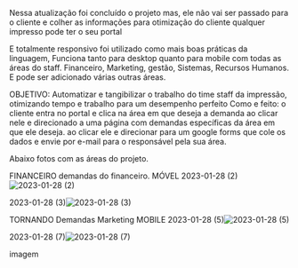 Nessa atualização foi concluído o projeto mas, ele não vai ser passado para o cliente e colher as informações para otimização do cliente qualquer impresso pode ter o seu portal

E totalmente responsivo foi utilizado como mais boas práticas da linguagem, Funciona tanto para desktop quanto para mobile
com todas as áreas do staff. Financeiro, Marketing, gestão, Sistemas, Recursos Humanos.
E pode ser adicionado várias outras áreas.

OBJETIVO: Automatizar e tangibilizar o trabalho do time staff da impressão, otimizando tempo e trabalho para um desempenho perfeito
Como e feito: o cliente entra no portal e clica na área em que deseja a demanda ao clicar nele e direcionado a uma página com demandas específicas da área em que ele deseja. ao clicar ele e direcionar para um google forms que cole os dados e envie por e-mail para o responsável pela sua área.

Abaixo fotos com as áreas do projeto.

FINANCEIRO demandas do financeiro. MÓVEL
2023-01-28 (2)![2023-01-28 (2)](https://user-images.githubusercontent.com/93628096/215823897-46dfea99-bf59-423f-b34d-8d3f285d8836.png)


2023-01-28 (3)![2023-01-28 (3)](https://user-images.githubusercontent.com/93628096/215824153-660eec2d-8ecb-4f8b-aa81-226c2d2240dd.png)


TORNANDO Demandas Marketing MOBILE
2023-01-28 (5)![2023-01-28 (5)](https://user-images.githubusercontent.com/93628096/215824422-6d30d057-91aa-4325-bb51-1f1254353bda.png)

2023-01-28 (7)![2023-01-28 (7)](https://user-images.githubusercontent.com/93628096/215824605-e79992c7-3800-4032-b4cb-52c246bb405c.png)

imagem

